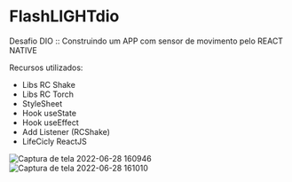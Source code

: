 # FlashLIGHTdio

Desafio DIO :: Construindo um APP com sensor de movimento pelo REACT NATIVE

Recursos utilizados:
- Libs RC Shake 
- Libs RC Torch
- StyleSheet
- Hook useState
- Hook useEffect
- Add Listener (RCShake)
- LifeCicly ReactJS

![Captura de tela 2022-06-28 160946](https://user-images.githubusercontent.com/106188178/176265828-b5d33ef3-0f17-4ae6-a4ec-165cdc847c0c.png)
![Captura de tela 2022-06-28 161010](https://user-images.githubusercontent.com/106188178/176265842-b42fcfe1-726f-4f14-b8c6-318f091c15f3.png)
